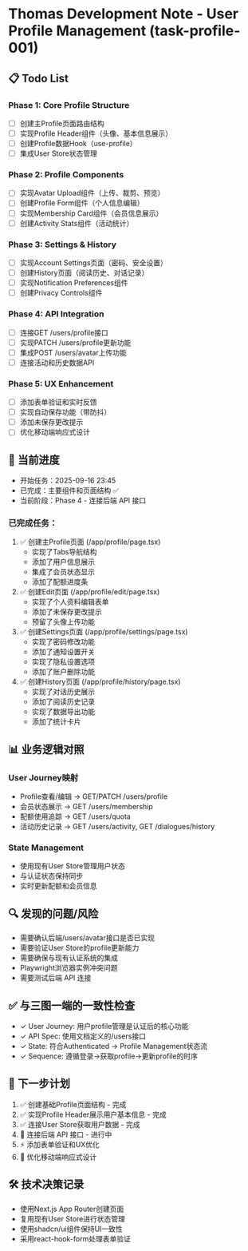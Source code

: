 # Thomas Development Note - User Profile Management (task-profile-001)

## 📋 Todo List

### Phase 1: Core Profile Structure
- [ ] 创建主Profile页面路由结构
- [ ] 实现Profile Header组件（头像、基本信息展示）
- [ ] 创建Profile数据Hook（use-profile）
- [ ] 集成User Store状态管理

### Phase 2: Profile Components
- [ ] 实现Avatar Upload组件（上传、裁剪、预览）
- [ ] 创建Profile Form组件（个人信息编辑）
- [ ] 实现Membership Card组件（会员信息展示）
- [ ] 创建Activity Stats组件（活动统计）

### Phase 3: Settings & History
- [ ] 实现Account Settings页面（密码、安全设置）
- [ ] 创建History页面（阅读历史、对话记录）
- [ ] 实现Notification Preferences组件
- [ ] 创建Privacy Controls组件

### Phase 4: API Integration
- [ ] 连接GET /users/profile接口
- [ ] 实现PATCH /users/profile更新功能
- [ ] 集成POST /users/avatar上传功能
- [ ] 连接活动和历史数据API

### Phase 5: UX Enhancement
- [ ] 添加表单验证和实时反馈
- [ ] 实现自动保存功能（带防抖）
- [ ] 添加未保存更改提示
- [ ] 优化移动端响应式设计

## 🎯 当前进度
- 开始任务：2025-09-16 23:45
- 已完成：主要组件和页面结构 ✅
- 当前阶段：Phase 4 - 连接后端 API 接口

### 已完成任务：
1. ✅ 创建主Profile页面 (/app/profile/page.tsx)
   - 实现了Tabs导航结构
   - 添加了用户信息展示
   - 集成了会员状态显示
   - 添加了配额进度条
2. ✅ 创建Edit页面 (/app/profile/edit/page.tsx)
   - 实现了个人资料编辑表单
   - 添加了未保存更改提示
   - 预留了头像上传功能
3. ✅ 创建Settings页面 (/app/profile/settings/page.tsx)
   - 实现了密码修改功能
   - 添加了通知设置开关
   - 实现了隐私设置选项
   - 添加了账户删除功能
4. ✅ 创建History页面 (/app/profile/history/page.tsx)
   - 实现了对话历史展示
   - 添加了阅读历史记录
   - 实现了数据导出功能
   - 添加了统计卡片

## 📊 业务逻辑对照

### User Journey映射
- Profile查看/编辑 → GET/PATCH /users/profile
- 会员状态展示 → GET /users/membership
- 配额使用追踪 → GET /users/quota
- 活动历史记录 → GET /users/activity, GET /dialogues/history

### State Management
- 使用现有User Store管理用户状态
- 与认证状态保持同步
- 实时更新配额和会员信息

## 🔍 发现的问题/风险
- 需要确认后端/users/avatar接口是否已实现
- 需要验证User Store的profile更新能力
- 需要确保与现有认证系统的集成
- Playwright浏览器实例冲突问题
- 需要测试后端 API 连接

## ✅ 与三图一端的一致性检查
- ✓ User Journey: 用户profile管理是认证后的核心功能
- ✓ API Spec: 使用文档定义的/users接口
- ✓ State: 符合Authenticated → Profile Management状态流
- ✓ Sequence: 遵循登录→获取profile→更新profile的时序

## 📝 下一步计划
1. ✅ 创建基础Profile页面结构 - 完成
2. ✅ 实现Profile Header展示用户基本信息 - 完成
3. ✅ 连接User Store获取用户数据 - 完成
4. 🔄 连接后端 API 接口 - 进行中
5. ⚡ 添加表单验证和UX优化
6. 📱 优化移动端响应式设计

## 🛠 技术决策记录
- 使用Next.js App Router创建页面
- 复用现有User Store进行状态管理
- 使用shadcn/ui组件保持UI一致性
- 采用react-hook-form处理表单验证